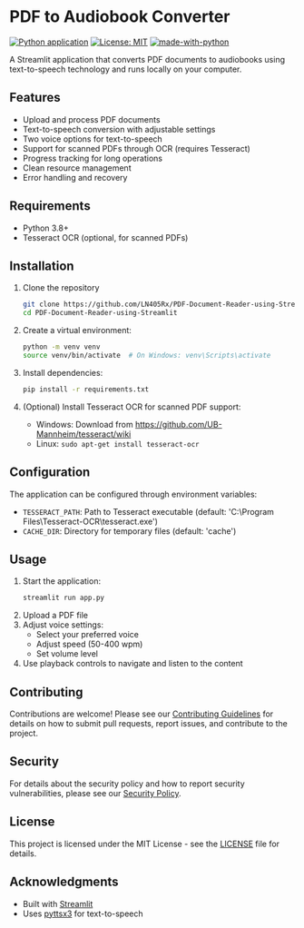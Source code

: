 # PDF to Audiobook Converter

[![Python application](https://github.com/LN405Rx/PDF-Document-Reader-using-Streamlit/actions/workflows/python-app.yml/badge.svg)](https://github.com/LN405Rx/PDF-Document-Reader-using-Streamlit/actions/workflows/python-app.yml)
[![License: MIT](https://img.shields.io/badge/License-MIT-yellow.svg)](https://opensource.org/licenses/MIT)
[![made-with-python](https://img.shields.io/badge/Made%20with-Python-1f425f.svg)](https://www.python.org/)

A Streamlit application that converts PDF documents to audiobooks using text-to-speech technology and runs locally on your computer.

## Features

- Upload and process PDF documents
- Text-to-speech conversion with adjustable settings
- Two voice options for text-to-speech
- Support for scanned PDFs through OCR (requires Tesseract)
- Progress tracking for long operations
- Clean resource management
- Error handling and recovery

## Requirements

- Python 3.8+
- Tesseract OCR (optional, for scanned PDFs)

## Installation

1. Clone the repository
   ```bash
   git clone https://github.com/LN405Rx/PDF-Document-Reader-using-Streamlit.git
   cd PDF-Document-Reader-using-Streamlit
   ```

2. Create a virtual environment:
   ```bash
   python -m venv venv
   source venv/bin/activate  # On Windows: venv\Scripts\activate
   ```

3. Install dependencies:
   ```bash
   pip install -r requirements.txt
   ```

4. (Optional) Install Tesseract OCR for scanned PDF support:
   - Windows: Download from https://github.com/UB-Mannheim/tesseract/wiki
   - Linux: `sudo apt-get install tesseract-ocr`

## Configuration

The application can be configured through environment variables:
- `TESSERACT_PATH`: Path to Tesseract executable (default: 'C:\Program Files\Tesseract-OCR\tesseract.exe')
- `CACHE_DIR`: Directory for temporary files (default: 'cache')

## Usage

1. Start the application:
   ```bash
   streamlit run app.py
   ```
2. Upload a PDF file
3. Adjust voice settings:
   - Select your preferred voice
   - Adjust speed (50-400 wpm)
   - Set volume level
4. Use playback controls to navigate and listen to the content

## Contributing

Contributions are welcome! Please see our [Contributing Guidelines](CONTRIBUTING.md) for details on how to submit pull requests, report issues, and contribute to the project.

## Security

For details about the security policy and how to report security vulnerabilities, please see our [Security Policy](SECURITY.md).

## License

This project is licensed under the MIT License - see the [LICENSE](LICENSE) file for details.

## Acknowledgments

- Built with [Streamlit](https://streamlit.io/)
- Uses [pyttsx3](https://github.com/nateshmbhat/pyttsx3) for text-to-speech
